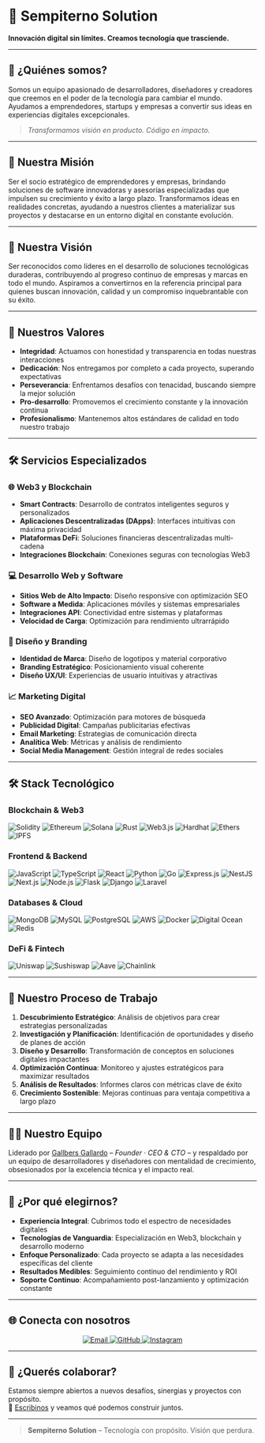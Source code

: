 # 🚀 Sempiterno Solution

**Innovación digital sin límites. Creamos tecnología que trasciende.**

---

## 🧠 ¿Quiénes somos?

Somos un equipo apasionado de desarrolladores, diseñadores y creadores que creemos en el poder de la tecnología para cambiar el mundo. Ayudamos a emprendedores, startups y empresas a convertir sus ideas en experiencias digitales excepcionales.

> *Transformamos visión en producto. Código en impacto.*

---

## 🎯 Nuestra Misión

Ser el socio estratégico de emprendedores y empresas, brindando soluciones de software innovadoras y asesorías especializadas que impulsen su crecimiento y éxito a largo plazo. Transformamos ideas en realidades concretas, ayudando a nuestros clientes a materializar sus proyectos y destacarse en un entorno digital en constante evolución.

---

## 🔮 Nuestra Visión

Ser reconocidos como líderes en el desarrollo de soluciones tecnológicas duraderas, contribuyendo al progreso continuo de empresas y marcas en todo el mundo. Aspiramos a convertirnos en la referencia principal para quienes buscan innovación, calidad y un compromiso inquebrantable con su éxito.

---

## 💎 Nuestros Valores

- **Integridad**: Actuamos con honestidad y transparencia en todas nuestras interacciones
- **Dedicación**: Nos entregamos por completo a cada proyecto, superando expectativas
- **Perseverancia**: Enfrentamos desafíos con tenacidad, buscando siempre la mejor solución
- **Pro-desarrollo**: Promovemos el crecimiento constante y la innovación continua
- **Profesionalismo**: Mantenemos altos estándares de calidad en todo nuestro trabajo

---

## 🛠️ Servicios Especializados

### 🌐 **Web3 y Blockchain**
- **Smart Contracts**: Desarrollo de contratos inteligentes seguros y personalizados
- **Aplicaciones Descentralizadas (DApps)**: Interfaces intuitivas con máxima privacidad
- **Plataformas DeFi**: Soluciones financieras descentralizadas multi-cadena
- **Integraciones Blockchain**: Conexiones seguras con tecnologías Web3

### 💻 **Desarrollo Web y Software**
- **Sitios Web de Alto Impacto**: Diseño responsive con optimización SEO
- **Software a Medida**: Aplicaciones móviles y sistemas empresariales
- **Integraciones API**: Conectividad entre sistemas y plataformas
- **Velocidad de Carga**: Optimización para rendimiento ultrarrápido

### 🎨 **Diseño y Branding**
- **Identidad de Marca**: Diseño de logotipos y material corporativo
- **Branding Estratégico**: Posicionamiento visual coherente
- **Diseño UX/UI**: Experiencias de usuario intuitivas y atractivas

### 📈 **Marketing Digital**
- **SEO Avanzado**: Optimización para motores de búsqueda
- **Publicidad Digital**: Campañas publicitarias efectivas
- **Email Marketing**: Estrategias de comunicación directa
- **Analítica Web**: Métricas y análisis de rendimiento
- **Social Media Management**: Gestión integral de redes sociales

---

## 🛠️ **Stack Tecnológico**

### **Blockchain & Web3**
![Solidity](https://img.shields.io/badge/Solidity-%23363636.svg?style=for-the-badge&logo=solidity&logoColor=white)
![Ethereum](https://img.shields.io/badge/Ethereum-3C3C3D?style=for-the-badge&logo=ethereum&logoColor=white)
![Solana](https://img.shields.io/badge/Solana-9945FF?style=for-the-badge&logo=solana&logoColor=white)
![Rust](https://img.shields.io/badge/Rust-000000?style=for-the-badge&logo=rust&logoColor=white)
![Web3.js](https://img.shields.io/badge/Web3js-F16822?style=for-the-badge&logo=web3dotjs&logoColor=white)
![Hardhat](https://img.shields.io/badge/Hardhat-FF6B6B?style=for-the-badge&logo=javascript&logoColor=white)
![Ethers](https://img.shields.io/badge/Ethers-000000?style=for-the-badge&logo=javascript&logoColor=white)
![IPFS](https://img.shields.io/badge/IPFS-65C2CB?style=for-the-badge&logo=javascript&logoColor=white)

### **Frontend & Backend**
![JavaScript](https://img.shields.io/badge/JavaScript-F7DF1E?style=for-the-badge&logo=javascript&logoColor=black)
![TypeScript](https://img.shields.io/badge/TypeScript-007ACC?style=for-the-badge&logo=typescript&logoColor=white)
![React](https://img.shields.io/badge/React-20232a?style=for-the-badge&logo=react&logoColor=61DAFB)
![Python](https://img.shields.io/badge/Python-3670A0?style=for-the-badge&logo=python&logoColor=ffdd54)
![Go](https://img.shields.io/badge/Go-00ADD8?style=for-the-badge&logo=go&logoColor=white)
![Express.js](https://img.shields.io/badge/Express-404d59?style=for-the-badge&logo=express&logoColor=white)
![NestJS](https://img.shields.io/badge/NestJS-E0234E?style=for-the-badge&logo=nestjs&logoColor=white)
![Next.js](https://img.shields.io/badge/Nextjs-000000?style=for-the-badge&logo=nextdotjs&logoColor=white)
![Node.js](https://img.shields.io/badge/Nodejs-339933?style=for-the-badge&logo=nodedotjs&logoColor=white)
![Flask](https://img.shields.io/badge/Flask-000000?style=for-the-badge&logo=flask&logoColor=white)
![Django](https://img.shields.io/badge/Django-092E20?style=for-the-badge&logo=django&logoColor=white)
![Laravel](https://img.shields.io/badge/Laravel-FF2D20?style=for-the-badge&logo=laravel&logoColor=white)

### **Databases & Cloud**
![MongoDB](https://img.shields.io/badge/MongoDB-4ea94b?style=for-the-badge&logo=mongodb&logoColor=white)
![MySQL](https://img.shields.io/badge/MySQL-4479A1?style=for-the-badge&logo=mysql&logoColor=white)
![PostgreSQL](https://img.shields.io/badge/PostgreSQL-316192?style=for-the-badge&logo=postgresql&logoColor=white)
![AWS](https://img.shields.io/badge/AWS-FF9900?style=for-the-badge&logo=amazonaws&logoColor=white)
![Docker](https://img.shields.io/badge/Docker-0db7ed?style=for-the-badge&logo=docker&logoColor=white)
![Digital Ocean](https://img.shields.io/badge/DigitalOcean-0080FF?style=for-the-badge&logo=digitalocean&logoColor=white)
![Redis](https://img.shields.io/badge/Redis-DC382D?style=for-the-badge&logo=redis&logoColor=white)

### **DeFi & Fintech**
![Uniswap](https://img.shields.io/badge/Uniswap-FF007A?style=for-the-badge&logo=javascript&logoColor=white)
![Sushiswap](https://img.shields.io/badge/Sushiswap-0E0E0E?style=for-the-badge&logo=javascript&logoColor=white)
![Aave](https://img.shields.io/badge/Aave-2EBAC6?style=for-the-badge&logo=javascript&logoColor=white)
![Chainlink](https://img.shields.io/badge/Chainlink-375BD2?style=for-the-badge&logo=javascript&logoColor=white)

---

## 🔄 Nuestro Proceso de Trabajo

1. **Descubrimiento Estratégico**: Análisis de objetivos para crear estrategias personalizadas
2. **Investigación y Planificación**: Identificación de oportunidades y diseño de planes de acción
3. **Diseño y Desarrollo**: Transformación de conceptos en soluciones digitales impactantes
4. **Optimización Continua**: Monitoreo y ajustes estratégicos para maximizar resultados
5. **Análisis de Resultados**: Informes claros con métricas clave de éxito
6. **Crecimiento Sostenible**: Mejoras continuas para ventaja competitiva a largo plazo

---

## 🧑‍💻 Nuestro Equipo

Liderado por [Gallbers Gallardo](https://github.com/gagzu) – *Founder · CEO & CTO* – y respaldado por un equipo de desarrolladores y diseñadores con mentalidad de crecimiento, obsesionados por la excelencia técnica y el impacto real.

---

## 🌟 ¿Por qué elegirnos?

- **Experiencia Integral**: Cubrimos todo el espectro de necesidades digitales
- **Tecnologías de Vanguardia**: Especialización en Web3, blockchain y desarrollo moderno
- **Enfoque Personalizado**: Cada proyecto se adapta a las necesidades específicas del cliente
- **Resultados Medibles**: Seguimiento continuo del rendimiento y ROI
- **Soporte Continuo**: Acompañamiento post-lanzamiento y optimización constante

---

## 🌐 **Conecta con nosotros**

<div align="center">
  <a href="mailto:hi@sempiternosolution.com" target="_blank">
    <img src="https://img.shields.io/badge/Email-D14836?style=for-the-badge&logo=gmail&logoColor=white" alt="Email" />
  </a>
  <a href="https://github.com/sempiterno-solution" target="_blank">
    <img src="https://img.shields.io/badge/GitHub-100000?style=for-the-badge&logo=github&logoColor=white" alt="GitHub" />
  </a>
  <a href="https://www.instagram.com/sempiterno.solution" target="_blank">
    <img src="https://img.shields.io/badge/Instagram-E4405F?style=for-the-badge&logo=instagram&logoColor=white" alt="Instagram" />
  </a>
</div>

---

## 🧭 ¿Querés colaborar?

Estamos siempre abiertos a nuevos desafíos, sinergias y proyectos con propósito.  
💬 [Escribinos](mailto:hi@sempiternosolution.com) y veamos qué podemos construir juntos.

---

> **Sempiterno Solution** – Tecnología con propósito. Visión que perdura.

